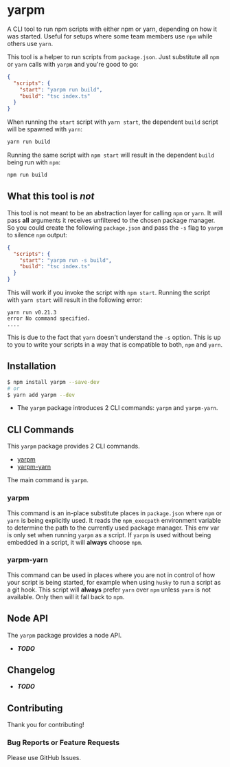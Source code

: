# yarpm
A CLI tool to run npm scripts with either npm or yarn, depending on how it was started. Useful for setups where
some team members use `npm` while others use `yarn`.

This tool is a helper to run scripts from `package.json`. Just substitute all `npm` or `yarn` calls with `yarpm`
and you're good to go:
```json
{
  "scripts": {
    "start": "yarpm run build",
    "build": "tsc index.ts"
  }
}
```

When running the `start` script with `yarn start`, the dependent `build` script will be spawned with `yarn`:
```bash
yarn run build
```

Running the same script with `npm start` will result in the dependent `build` being run with `npm`:
```bash
npm run build
```

## What this tool is *not*
This tool is not meant to be an abstraction layer for calling `npm` or `yarn`. It will pass **all** arguments it receives
unfiltered to the chosen package manager. So you could create the following `package.json` and pass the `-s` flag to
`yarpm` to silence `npm` output:
```json
{
  "scripts": {
    "start": "yarpm run -s build",
    "build": "tsc index.ts"
  }
}
```
This will work if you invoke the script with `npm start`. Running the script with `yarn start` will result in the 
following error:
```
yarn run v0.21.3
error No command specified.
....
```
This is due to the fact that `yarn` doesn't understand the `-s` option. This is up to you to write your scripts in
a way that is compatible to both, `npm` and `yarn`.

## Installation

```bash
$ npm install yarpm --save-dev
# or
$ yarn add yarpm --dev
```

- The `yarpm` package introduces 2 CLI commands: `yarpm` and `yarpm-yarn`.

## CLI Commands

This `yarpm` package provides 2 CLI commands.

- [yarpm](#yarpm-1)
- [yarpm-yarn](#yarpm-yarn)

The main command is `yarpm`.

### yarpm
This command is an in-place substitute places in `package.json` where `npm` or `yarn` is being explicitly used. It reads
the `npm_execpath` environment variable to determine the path to the currently used package manager. This env var is
only set when running `yarpm` as a script. If `yarpm` is used without being embedded in a script, it will **always**
choose `npm`.

### yarpm-yarn
This command can be used in places where you are not in control of how your script is being started, for example when
using `husky` to run a script as a git hook. This script will **always** prefer `yarn` over `npm` unless `yarn` is not
available. Only then will it fall back to `npm`.


## Node API

The `yarpm` package provides a node API.

- ***TODO***

## Changelog

- ***TODO***

## Contributing

Thank you for contributing!

### Bug Reports or Feature Requests

Please use GitHub Issues.
